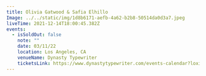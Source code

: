 ```yaml
---
title: Olivia Gatwood & Safia Elhillo
Image: ../../static/img/1d8b6171-aefb-4a62-b2b8-50514da0d3a7.jpeg
liveTime: 2021-12-14T18:00:45.382Z
events:
  - isSoldOut: false
    note: ""
    date: 03/11/22
    location: Los Angeles, CA
    venueName: Dynasty Typewriter
    ticketsLink: https://www.dynastytypewriter.com/events-calendar?loxi_pathname=%2Folivia-gatwood-safia-elhillo-1920
---
```


